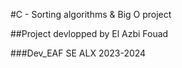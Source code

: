 #C - Sorting algorithms & Big O project

##Project devlopped by El Azbi Fouad

###Dev_EAF SE ALX 2023-2024
